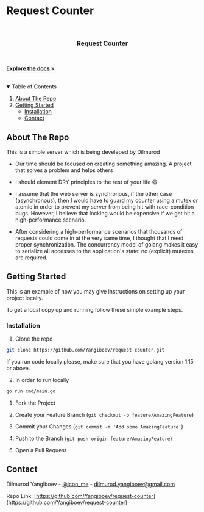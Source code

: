 # Request Counter



  

  

<br  />

<p  align="center">

  

<a  href="https://github.com/Yangiboev/request-counter"></a>

  

<h3  align="center">Request Counter</h3>

<p  align="center">

<br  />

<a  href="https://github.com/Yangiboev/request-counter"><strong>Explore the docs »</strong></a>

  

<br  />

<!-- TABLE OF CONTENTS -->

<details  open="open">

  

<summary>Table of Contents</summary>

<ol>

<li><a  href="#about-the-repo">About The Repo</a></li>

<li><a  href="#getting-started">Getting Started</a><ul>

<li><a  href="#installation">Installation</a></li>

<li><a  href="#contact">Contact</a></li>

</ol>

  

</details>

  

  

<!-- ABOUT THE PROJECT -->

  

## About The Repo

  

This is a simple server which is being develeped by Dilmurod
  
* Our time should be focused on creating something amazing. A project that solves a problem and helps others

* I should element DRY principles to the rest of your life :smile:

* I assume that  the web server is synchronous, if the other case (asynchronous), then I would have to guard my counter using a mutex or atomic in order to prevent my server from being hit with race-condition bugs. However, I believe that locking would be expensive if we get hit a high-performance scenario.

* After considering a high-performance scenarios that thousands of requests could come in at the very same time, I thought that I need proper synchronization. The concurrency model of golang makes it easy to serialize all accesses to the application's state: no (explicit) mutexes are required.






<!-- GETTING STARTED -->

  

## Getting Started

  
  

This is an example of how you may give instructions on setting up your project locally.

  

To get a local copy up and running follow these simple example steps.



### Installation


1. Clone the repo

  

```sh
git clone https://github.com/Yangiboev/request-counter.git
```

If you run code locally please, make sure that you have golang version 1.15 or above.

2. In order to run locally

  

```sh
go run cmd/main.go
```



1. Fork the Project

  

2. Create your Feature Branch (`git checkout -b feature/AmazingFeature`)

  

3. Commit your Changes (`git commit -m 'Add some AmazingFeature'`)

  

4. Push to the Branch (`git push origin feature/AmazingFeature`)

  

5. Open a Pull Request

  
  

<!-- CONTACT -->

  

## Contact

  

  

Dilmurod Yangiboev - [@icon_me](dilmurod.yangiboev@gmail.com) - dilmurod.yangiboev@gmail.com

  

Repo Link: [https://github.com/Yangiboev/request-counter](https://github.com/Yangiboev/request-counter)

  
